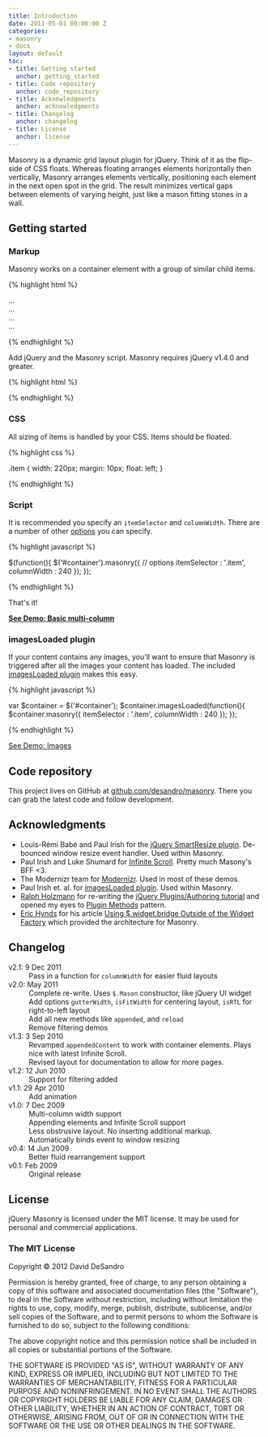 ```yaml
---
title: Introduction
date: 2011-05-01 00:00:00 Z
categories:
- masonry
- docs
layout: default
toc:
- title: Getting started
  anchor: getting_started
- title: Code repository
  anchor: code_repository
- title: Acknowledgments
  anchor: acknowledgments
- title: Changelog
  anchor: changelog
- title: License
  anchor: license
---
```


Masonry is a dynamic grid layout plugin for jQuery. Think of it as the flip-side of CSS floats. Whereas floating arranges elements horizontally then vertically, Masonry arranges elements vertically, positioning each element in the next open spot in the grid. The result minimizes vertical gaps between elements of varying height, just like a mason fitting stones in a wall.

## Getting started



### Markup

Masonry works on a container element with a group of similar child items.

{% highlight html %}

<div id="container">
  <div class="item">...</div>
  <div class="item">...</div>
  <div class="item">...</div>
  ...
</div>

{% endhighlight %}

Add jQuery and the Masonry script. Masonry requires jQuery v1.4.0 and greater.

{% highlight html %}

<script src="//ajax.googleapis.com/ajax/libs/jquery/1.6.1/jquery.min.js"></script>
<script src="/path/to/jquery.masonry.min.js"></script>

{% endhighlight %}

### CSS

All sizing of items is handled by your CSS. Items should be floated.

{% highlight css %}

.item {
  width: 220px;
  margin: 10px;
  float: left;
}

{% endhighlight %}

### Script

It is recommended you specify an `itemSelector` and `columnWidth`. There are a number of other [options](options.html) you can specify.

{% highlight javascript %}

$(function(){
  $('#container').masonry({
    // options
    itemSelector : '.item',
    columnWidth : 240
  });
});

{% endhighlight %}

That's it!

[**See Demo: Basic multi-column**](../demos/basic-multi-column.html)


### imagesLoaded plugin

If your content contains any images, you'll want to ensure that Masonry is triggered after all the images your content has loaded. The included [imagesLoaded plugin](https://github.com/desandro/imagesloaded) makes this easy.

{% highlight javascript %}

var $container = $('#container');
$container.imagesLoaded(function(){
  $container.masonry({
    itemSelector : '.item',
    columnWidth : 240
  });
});

{% endhighlight %}

[See Demo: Images](../demos/images.html)

## Code repository

This project lives on GitHub at [github.com/desandro/masonry](http://github.com/desandro/masonry). There you can grab the latest code and follow development.

## Acknowledgments

+ Louis-Rémi Babé and Paul Irish for the [jQuery SmartResize plugin](http://github.com/louisremi/jquery-smartresize). De-bounced window resize event handler. Used within Masonry.
+ Paul Irish and Luke Shumard for [Infinite Scroll](http://www.infinite-scroll.com). Pretty much Masony's BFF &lt;3.
+ The Modernizr team for [Modernizr](http://www.modernizr.com/). Used in most of these demos.
+ Paul Irish et. al. for [imagesLoaded plugin](https://gist.github.com/268257). Used within Masonry.
+ [Ralph Holzmann](http://twitter.com/ralphholzmann) for re-writing the [jQuery Plugins/Authoring tutorial](http://docs.jquery.com/Plugins/Authoring) and opened my eyes to [Plugin Methods](http://docs.jquery.com/Plugins/Authoring#Plugin_Methods) pattern.
+ [Eric Hynds](http://www.erichynds.com/) for his article [Using $.widget.bridge Outside of the Widget Factory](http://www.erichynds.com/jquery/using-jquery-ui-widget-factory-bridge/) which provided the architecture for Masonry.

## Changelog

<dl>
  <dt>v2.1: 9 Dec 2011</dt>
    <dd>Pass in a function for <code>columnWidth</code> for easier fluid layouts</dd>
  <dt>v2.0: May 2011</dt>
    <dd>Complete re-write. Uses <code>$.Mason</code> constructor, like jQuery UI widget</dd>
    <dd>Add options <code>gutterWidth</code>, <code>isFitWidth</code> for centering layout, <code>isRTL</code> for right-to-left layout</dd>
    <dd>Add all new methods like <code>appended</code>, and <code>reload</code></dd>
    <dd>Remove filtering demos</dd>
  <dt>v1.3: 3 Sep 2010</dt>
    <dd>Revamped <code>appendedContent</code> to work with container elements.  Plays nice with latest Infinite Scroll.</dd>
    <dd>Revised layout for documentation to allow for more pages.</dd>
  <dt>v1.2: 12 Jun 2010</dt>
    <dd>Support for filtering added</dd>
  <dt>v1.1: 29 Apr 2010</dt>
    <dd>Add animation</dd>
  <dt>v1.0: 7 Dec 2009</dt>
    <dd>Multi-column width support</dd>
  <dd>Appending elements and Infinite Scroll support</dd>
    <dd>Less obstrusive layout. No inserting additional markup.</dd>
    <dd>Automatically binds event to window resizing</dd>
  <dt>v0.4: 14 Jun 2009</dt>
    <dd>Better fluid rearrangement support</dd>
  <dt>v0.1: Feb 2009</dt>
    <dd>Original release</dd>
</dl>

## License

jQuery Masonry is licensed under the MIT license. It may be used for personal and commercial applications.

<div class="license-copy">
  <h3>The MIT License</h3>
  <p>Copyright &copy; 2012 David DeSandro</p>
  <p>Permission is hereby granted, free of charge, to any person obtaining a copy of this software and associated documentation files (the "Software"), to deal in the Software without restriction, including without limitation the rights to use, copy, modify, merge, publish, distribute, sublicense, and/or sell copies of the Software, and to permit persons to whom the Software is furnished to do so, subject to the following conditions:</p>
  <p>The above copyright notice and this permission notice shall be included in all copies or substantial portions of the Software.</p>
  <p>THE SOFTWARE IS PROVIDED "AS IS", WITHOUT WARRANTY OF ANY KIND, EXPRESS OR IMPLIED, INCLUDING BUT NOT LIMITED TO THE WARRANTIES OF MERCHANTABILITY, FITNESS FOR A PARTICULAR PURPOSE AND NONINFRINGEMENT. IN NO EVENT SHALL THE AUTHORS OR COPYRIGHT HOLDERS BE LIABLE FOR ANY CLAIM, DAMAGES OR OTHER LIABILITY, WHETHER IN AN ACTION OF CONTRACT, TORT OR OTHERWISE, ARISING FROM, OUT OF OR IN CONNECTION WITH THE SOFTWARE OR THE USE OR OTHER DEALINGS IN THE SOFTWARE.</p>
</div>